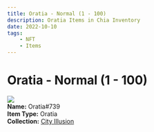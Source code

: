 ```yaml
---
title: Oratia - Normal (1 - 100)
description: Oratia Items in Chia Inventory
date: 2022-10-10
tags:
    - NFT
    - Items
---
```


# Oratia - Normal (1 - 100)
<div class="item_thumbnail">
<img loading="lazy" src="https://xpl64vp35aepyvcobeoiaftawc2mvyhrdcaoggt6q3u5walycofa.arweave.net/u9fuVfvoCPxUTgkcgBZgsLTK4PEYgOMafobp2wF4E4o"><br/>
<div><strong>Name:</strong> Oratia#739</div>
<div><strong>Item Type:</strong> Oratia</div>
<div><strong>Collection:</strong> <a href="https://www.spacescan.io/xch/nft/collection/col1lend2dcn558km4wcwta4xnkfv3xpcmlp9kyt0m909emvfxechlyqdl5ndg">City Illusion</a></div>
</div>

